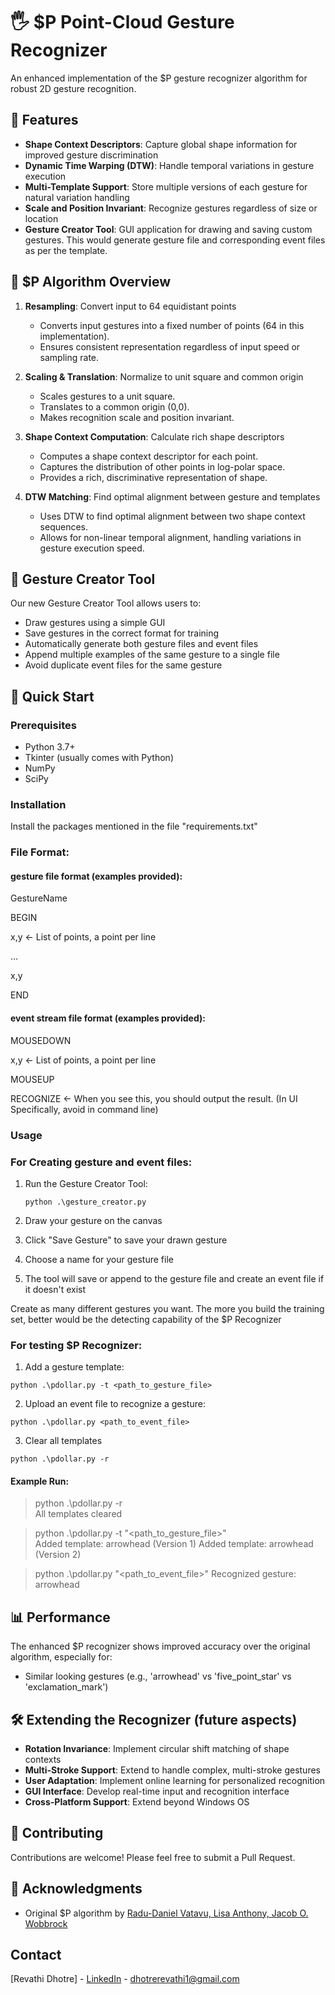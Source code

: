 # 🖐️ $P Point-Cloud Gesture Recognizer
An enhanced implementation of the $P gesture recognizer algorithm for robust 2D gesture recognition.

## 🌟 Features
- **Shape Context Descriptors**: Capture global shape information for improved gesture discrimination
- **Dynamic Time Warping (DTW)**: Handle temporal variations in gesture execution
- **Multi-Template Support**: Store multiple versions of each gesture for natural variation handling
- **Scale and Position Invariant**: Recognize gestures regardless of size or location
- **Gesture Creator Tool**: GUI application for drawing and saving custom gestures. This would generate gesture file and corresponding event files as per the template.
  
## 🧠 $P Algorithm Overview
1. **Resampling**: Convert input to 64 equidistant points
   - Converts input gestures into a fixed number of points (64 in this implementation).
   - Ensures consistent representation regardless of input speed or sampling rate.
     
2. **Scaling & Translation**: Normalize to unit square and common origin
   - Scales gestures to a unit square.
   - Translates to a common origin (0,0).
   - Makes recognition scale and position invariant.
     
3. **Shape Context Computation**: Calculate rich shape descriptors
   - Computes a shape context descriptor for each point.
   - Captures the distribution of other points in log-polar space.
   - Provides a rich, discriminative representation of shape.
     
4. **DTW Matching**: Find optimal alignment between gesture and templates
   - Uses DTW to find optimal alignment between two shape context sequences.
   - Allows for non-linear temporal alignment, handling variations in gesture execution speed.


## 🎨 Gesture Creator Tool

Our new Gesture Creator Tool allows users to:

- Draw gestures using a simple GUI
- Save gestures in the correct format for training
- Automatically generate both gesture files and event files
- Append multiple examples of the same gesture to a single file
- Avoid duplicate event files for the same gesture


## 🚀 Quick Start
### Prerequisites
- Python 3.7+
- Tkinter (usually comes with Python)
- NumPy
- SciPy

### Installation
Install the packages mentioned in the file "requirements.txt"

### File Format:
#### gesture file format (examples provided):
GestureName

BEGIN

x,y <- List of points, a point per line

…

x,y

END



#### event stream file format (examples provided):

MOUSEDOWN

x,y <- List of points, a point per line

MOUSEUP

RECOGNIZE <- When you see this, you should output the result. (In UI Specifically, avoid in command line)


### Usage

### For Creating gesture and event files:
1. Run the Gesture Creator Tool:
   ```
   python .\gesture_creator.py
   ```
2. Draw your gesture on the canvas

3. Click "Save Gesture" to save your drawn gesture

4. Choose a name for your gesture file

5. The tool will save or append to the gesture file and create an event file if it doesn't exist

Create as many different gestures you want. The more you build the training set, better would be the detecting capability of the $P Recognizer 


### For testing $P Recognizer:

1. Add a gesture template:
```
python .\pdollar.py -t <path_to_gesture_file>
```

2. Upload an event file to recognize a gesture:
```
python .\pdollar.py <path_to_event_file>
```

3. Clear all templates
```
python .\pdollar.py -r
```


#### Example Run:
> python .\pdollar.py -r                                                                                               
All templates cleared

> python .\pdollar.py -t "<path_to_gesture_file>"     
Added template: arrowhead (Version 1)
Added template: arrowhead (Version 2)

> python .\pdollar.py "<path_to_event_file>"
Recognized gesture: arrowhead


## 📊 Performance
The enhanced $P recognizer shows improved accuracy over the original algorithm, especially for:
- Similar looking gestures (e.g., 'arrowhead' vs 'five_point_star' vs 'exclamation_mark')


## 🛠️ Extending the Recognizer (future aspects)
- **Rotation Invariance**: Implement circular shift matching of shape contexts
- **Multi-Stroke Support**: Extend to handle complex, multi-stroke gestures
- **User Adaptation**: Implement online learning for personalized recognition
- **GUI Interface**: Develop real-time input and recognition interface
- **Cross-Platform Support**: Extend beyond Windows OS


## 🤝 Contributing
Contributions are welcome! Please feel free to submit a Pull Request.


## 🙏 Acknowledgments
- Original $P algorithm by [Radu-Daniel Vatavu, Lisa Anthony, Jacob O. Wobbrock](http://depts.washington.edu/madlab/proj/dollar/pdollar.html)


## Contact
[Revathi Dhotre] - [LinkedIn](https://www.linkedin.com/in/revathi-dhotre/) - dhotrerevathi1@gmail.com
